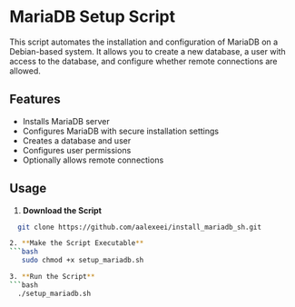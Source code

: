 # MariaDB Setup Script

This script automates the installation and configuration of MariaDB on a Debian-based system. It allows you to create a new database, a user with access to the database, and configure whether remote connections are allowed.

## Features

- Installs MariaDB server
- Configures MariaDB with secure installation settings
- Creates a database and user
- Configures user permissions
- Optionally allows remote connections

## Usage

1. **Download the Script**
```bash
  git clone https://github.com/aalexeei/install_mariadb_sh.git

2. **Make the Script Executable**
```bash
   sudo chmod +x setup_mariadb.sh

3. **Run the Script**
```bash
  ./setup_mariadb.sh
